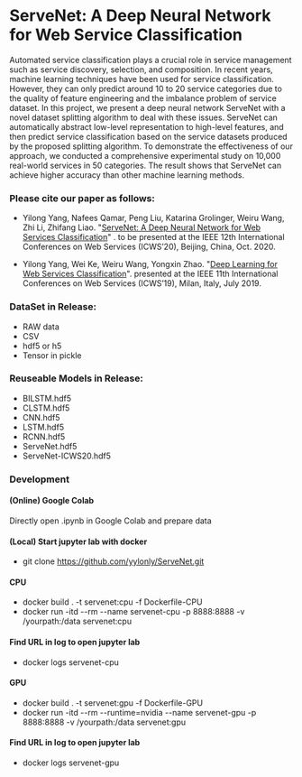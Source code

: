 
# ServeNet: A Deep Neural Network for Web Service Classification


Automated service classification plays a crucial role in service management such as service discovery, selection, and composition. In recent years, machine learning techniques have been used for service classification. However, they can only predict around 10 to 20 service categories due to the quality of feature engineering and the imbalance problem of service dataset. In this project, we present a deep neural network ServeNet with a novel dataset splitting algorithm to deal with these issues. ServeNet can automatically abstract low-level representation to high-level features, and then predict service classification based on the service datasets produced by the proposed splitting algorithm. To demonstrate the effectiveness of our approach, we conducted a comprehensive experimental study on 10,000 real-world services in 50 categories. The result shows that ServeNet can achieve higher accuracy than other machine learning methods.

### Please cite our paper as follows:



* Yilong Yang, Nafees Qamar, Peng Liu, Katarina Grolinger, Weiru Wang, Zhi Li, Zhifang Liao. "[ServeNet: A Deep Neural Network for Web Services Classification](http://arxiv.org/abs/1806.05437)" . to be presented at the IEEE 12th International Conferences on Web Services (ICWS’20), Beijing, China, Oct. 2020.

* Yilong Yang, Wei Ke, Weiru Wang, Yongxin Zhao. "[Deep Learning for Web Services Classification](https://doi.org/10.1109/ICWS.2019.00079)". presented at the IEEE 11th International Conferences on Web Services (ICWS’19), Milan, Italy, July 2019.


### DataSet in Release:

* RAW data
* CSV
* hdf5 or h5
* Tensor in pickle


### Reuseable Models in Release:

* BILSTM.hdf5
* CLSTM.hdf5
* CNN.hdf5
* LSTM.hdf5
* RCNN.hdf5
* ServeNet.hdf5
* ServeNet-ICWS20.hdf5


### Development 

#### (Online) Google Colab

Directly open .ipynb in Google Colab and prepare data 

#### (Local) Start jupyter lab with docker

* git clone https://github.com/yylonly/ServeNet.git

#### CPU
* docker build . -t servenet:cpu -f Dockerfile-CPU
* docker run -itd --rm --name servenet-cpu -p 8888:8888 -v /yourpath:/data servenet:cpu
#### Find URL in log to open jupyter lab
* docker logs servenet-cpu 


#### GPU
* docker build . -t servenet:gpu -f Dockerfile-GPU
* docker run -itd --rm --runtime=nvidia --name servenet-gpu -p 8888:8888 -v /yourpath:/data servenet:gpu

#### Find URL in log to open jupyter lab
* docker logs servenet-gpu 


